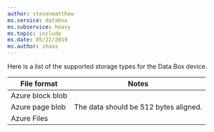 ```yaml
---
author: stevenmatthew
ms.service: databox
ms.subservice: heavy   
ms.topic: include
ms.date: 05/22/2019
ms.author: shaas
---
```


Here is a list of the supported storage types for the Data Box device.

| **File format** | **Notes** |
| --- | --- |
| Azure block blob | |
| Azure page blob  | The data should be 512 bytes aligned.|
| Azure Files | |

